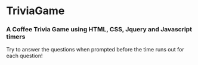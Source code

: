# TriviaGame

### A Coffee Trivia Game using HTML, CSS, Jquery and Javascript timers

Try to answer the questions when prompted before the time runs out for each question!